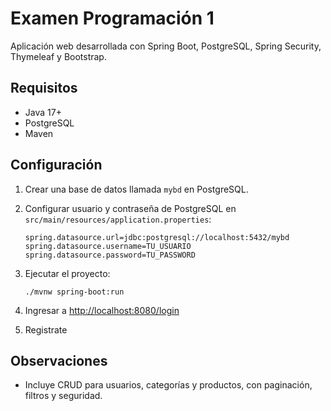 # Examen Programación 1

Aplicación web desarrollada con Spring Boot, PostgreSQL, Spring Security, Thymeleaf y Bootstrap.

## Requisitos

- Java 17+
- PostgreSQL
- Maven

## Configuración

1. Crear una base de datos llamada `mybd` en PostgreSQL.
2. Configurar usuario y contraseña de PostgreSQL en `src/main/resources/application.properties`:

    ```
    spring.datasource.url=jdbc:postgresql://localhost:5432/mybd
    spring.datasource.username=TU_USUARIO
    spring.datasource.password=TU_PASSWORD
    ```

3. Ejecutar el proyecto:

    ```
    ./mvnw spring-boot:run
    ```

4. Ingresar a [http://localhost:8080/login](http://localhost:8080/login)

5. Registrate



## Observaciones

- Incluye CRUD para usuarios, categorías y productos, con paginación, filtros y seguridad.
